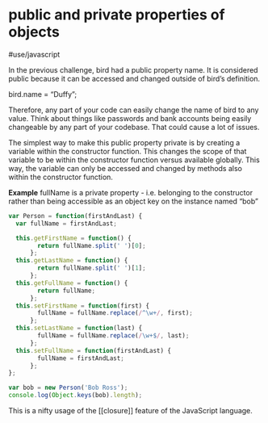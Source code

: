 # public and private properties of objects
#use/javascript

In the previous challenge, bird had a public property name. It is considered public because it can be accessed and changed outside of bird’s definition.

bird.name = “Duffy”;

Therefore, any part of your code can easily change the name of bird to any value. Think about things like passwords and bank accounts being easily changeable by any part of your codebase. That could cause a lot of issues.

The simplest way to make this public property private is by creating a variable within the constructor function. This changes the scope of that variable to be within the constructor function versus available globally. This way, the variable can only be accessed and changed by methods also within the constructor function.

**Example** fullName is a private property - i.e. belonging to the constructor rather than being accessible as an object key on the instance named “bob”
```javascript
var Person = function(firstAndLast) {
  var fullName = firstAndLast;

  this.getFirstName = function() {
        return fullName.split(' ')[0];
      };
  this.getLastName = function() {
        return fullName.split(' ')[1];
      };
  this.getFullName = function() {
        return fullName;
      };
  this.setFirstName = function(first) {
        fullName = fullName.replace(/^\w+/, first);
      };
  this.setLastName = function(last) {
        fullName = fullName.replace(/\w+$/, last);
      };
  this.setFullName = function(firstAndLast) {
        fullName = firstAndLast;
      };
};

var bob = new Person('Bob Ross');
console.log(Object.keys(bob).length);
```
This is a nifty usage of the [[closure]] feature of the JavaScript language.